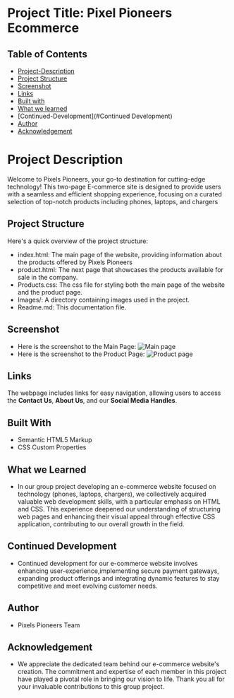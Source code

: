 # Project Title: Pixel Pioneers Ecommerce
## Table of Contents

- [Project-Description](#Project-description)
- [Project Structure](#Project-Structure)
- [Screenshot](#Screenshot)
- [Links](#Links)
- [Built with](#Built-with)
- [What we learned](#What-we-learned)
- [Continued-Development](#Continued Development)
- [Author](#Author)
- [Acknowledgement](#Acknowledgement)

# Project Description
Welcome to Pixels Pioneers, your go-to destination for cutting-edge technology! 
This two-page E-commerce site is designed to provide users with a seamless and efficient shopping experience,
 focusing on a curated selection of top-notch products including phones, laptops, and chargers

## Project Structure
Here's a quick overview of the project structure:
- index.html: The main page of the website, providing information about the products offered by Pixels Pioneers 
- product.html: The next page that showcases the products available for sale in the company.
- Products.css: The css file for styling both the main page of the website and the product page.
- Images/: A directory containing images used in the project.
- Readme.md: This documentation file.

## Screenshot
- Here is the screenshot to the Main Page: ![Main page](image/Screenshot_of_the_mainpage.png)
- Here is the screenshot to the Product Page: ![Product page](image/Screenshot_of_the_Productpage.png)

## Links
The webpage includes links for easy navigation, allowing users to access the **Contact Us**, **About Us**, and our **Social Media Handles**.

## Built With
- Semantic HTML5 Markup
- CSS Custom Properties

## What we Learned 
- In our group project developing an e-commerce website focused on technology (phones, laptops, chargers), we collectively acquired valuable web development skills, with a particular emphasis on HTML and CSS. This experience deepened our understanding of structuring web pages and enhancing their visual appeal through effective CSS application, contributing to our overall growth in the field.

## Continued Development
- Continued development for our e-commerce website involves enhancing user-experience,implementing secure payment gateways, expanding product offerings
  and integrating dynamic features to stay competitive and meet evolving customer needs.

## Author
- Pixels Pioneers Team

## Acknowledgement
- We appreciate the dedicated team behind our e-commerce website's creation. The commitment and expertise of each member in this project
have played a pivotal role in bringing our vision to life. Thank you all for your invaluable contributions to this group project.

